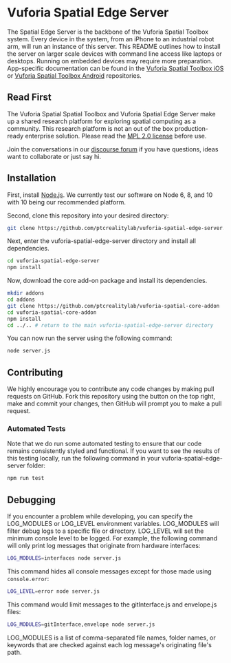 # Vuforia Spatial Edge Server

The Spatial Edge Server is the backbone of the Vuforia Spatial Toolbox system. Every
device in the system, from an iPhone to an industrial robot arm, will run an
instance of this server. This README outlines how to install the server on
larger scale devices with command line access like laptops or desktops. Running
on embedded devices may require more preparation. App-specific documentation
can be found in the [Vuforia Spatial Toolbox
iOS](https://github.com/ptcrealitylab/vuforia-spatial-toolbox-ios) or [Vuforia Spatial Toolbox
Android](https://github.com/ptcrealitylab/vuforia-spatial-toolbox-android)
repositories.

## Read First
The Vuforia Spatial Spatial Toolbox and Vuforia Spatial Edge Server make up a shared research platform for exploring spatial computing as a community. This research platform is not an out of the box production-ready enterprise solution. Please read the [MPL 2.0 license](LICENSE) before use.

Join the conversations in our [discourse forum](https://forum.spatialtoolbox.vuforia.com) if you have questions, ideas want to collaborate or just say hi.


## Installation

First, install [Node.js](https://nodejs.org/en/). We currently test our
software on Node 6, 8, and 10 with 10 being our recommended platform.

Second, clone this repository into your desired directory:

```bash
git clone https://github.com/ptcrealitylab/vuforia-spatial-edge-server.git
```

Next, enter the vuforia-spatial-edge-server directory and install all dependencies.

```bash
cd vuforia-spatial-edge-server
npm install
```

Now, download the core add-on package and install its dependencies.

```bash
mkdir addons
cd addons
git clone https://github.com/ptcrealitylab/vuforia-spatial-core-addon
cd vuforia-spatial-core-addon
npm install
cd ../.. # return to the main vuforia-spatial-edge-server directory
```

You can now run the server using the following command:

```bash
node server.js
```

## Contributing

We highly encourage you to contribute any code changes by making pull requests
on GitHub. Fork this repository using the button on the top right, make and
commit your changes, then GitHub will prompt you to make a pull request.

### Automated Tests
Note that we do run some automated testing to ensure that our code remains
consistently styled and functional. If you want to see the results of this
testing locally, run the following command in your vuforia-spatial-edge-server
folder:

```bash
npm run test
```

## Debugging

If you encounter a problem while developing, you can specify the LOG_MODULES or
LOG_LEVEL environment variables. LOG_MODULES will filter debug logs to a
specific file or directory. LOG_LEVEL will set the minimum console level to be
logged. For example, the following command will only print log messages that
originate from hardware interfaces:

```bash
LOG_MODULES=interfaces node server.js
```

This command hides all console messages except for those made using `console.error`:

```bash
LOG_LEVEL=error node server.js
```

This command would limit messages to the gitInterface.js and envelope.js files:

```bash
LOG_MODULES=gitInterface,envelope node server.js
```

LOG_MODULES is a list of comma-separated file names, folder names, or keywords
that are checked against each log message's originating file's path.

